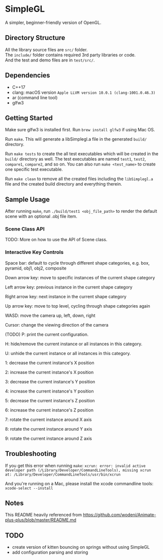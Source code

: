 # SimpleGL

A simpler, beginner-friendly version of OpenGL.

## Directory Structure

All the library source files are `src/` folder.  
The `include/` folder contains required 3rd party libraries or code.  
And the test and demo files are in `test/src/`.

## Dependencies

- C++17
- clang: macOS version `Apple LLVM version 10.0.1 (clang-1001.0.46.3)`
- ar (command line tool)
- glfw3

## Getting Started

Make sure glfw3 is installed first. Run `brew install glfw3` if using Mac OS.

Run `make`. This will generate a libSimplegl.a file in the generated `build/` directory.

Run `make tests` to create the all test executables which will be created in the `build/` directory as well. The test executables are named `test1`, `test2`, `compare1`, `compare2`, and so on. You can also run `make <test_name>` to create one specific test executable.

Run `make clean` to remove all the created files including the `libSimplegl.a` file and the created
build directory and everything therein.

## Sample Usage

After running `make`, run `./build/test1 <obj_file_path>` to render the default scene with an optional .obj file item.

### Scene Class API
TODO: More on how to use the API of Scene class.

### Interactive Key Controls

Space bar: default to cycle through different shape categories, e.g. box, pyramid, obj1, obj2, composite

Down arrow key: move to specific instances of the current shape category

Left arrow key: previous instance in the current shape category

Right arrow key: next instance in the current shape category

Up arrow key: move to top level, cycling through shape categories again

WASD: move the camera up, left, down, right

Cursor: change the viewing direction of the camera

(TODO) P: print the current configuration. 

H: hide/remove the current instance or all instances in this category.

U: unhide the current instance or all instances in this category.

1: decrease the current instance's X position

2: increase the current instance's X position

3: decrease the current instance's Y position

4: increase the current instance's Y position

5: decrease the current instance's Z position

6: increase the current instance's Z position

7: rotate the current instance around X axis

8: rotate the current instance around Y axis

9: rotate the current instance around Z axis

## Troubleshooting

If you get this error when running `make`: `xcrun: error: invalid active developer path (/Library/Developer/CommandLineTools), missing xcrun at: /Library/Developer/CommandLineTools/usr/bin/xcrun`

And you're running on a Mac, please install the xcode commandline tools: `xcode-select --install`

## Notes

This README heavily referenced from https://github.com/wodeni/Animate-plus-plus/blob/master/README.md

## TODO

- create version of kitten bouncing on springs without using SimpleGL
- add configuration parsing and storing
